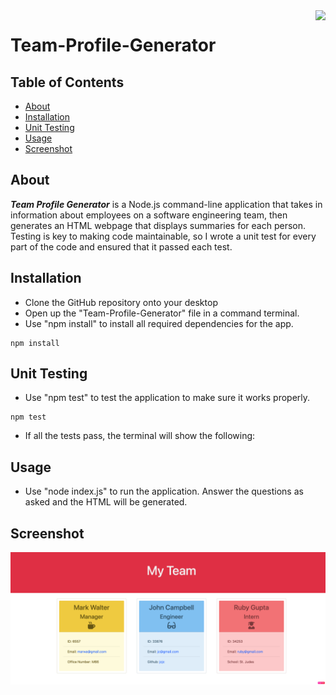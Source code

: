 <img align="right" src="https://img.shields.io/badge/License-MIT-yellow.svg"/>

# Team-Profile-Generator
## Table of Contents
* <a href="#about">About</a>
* <a href="#installation">Installation</a>
* <a href="#unit-testing">Unit Testing</a>
* <a href="#usage">Usage</a>
* <a href="#screenshot">Screenshot</a>


## About 
<i><b>Team Profile Generator</b></i> is a Node.js command-line application that takes in information about employees on a software engineering team, then generates an HTML webpage that displays summaries for each person. Testing is key to making code maintainable, so I wrote a unit test for every part of the code and ensured that it passed each test.





## Installation
* Clone the GitHub repository onto your desktop
* Open up the "Team-Profile-Generator" file in a command terminal.
* Use "npm install" to install all required dependencies for the app.
```
npm install
```

## Unit Testing
* Use "npm test" to test the application to make sure it works properly.
```
npm test
```
* If all the tests pass, the terminal will show the following:


## Usage
* Use "node index.js" to run the application. Answer the questions as asked and the HTML will be generated.




## Screenshot

![Screenshot](./output/assets/images/Screenshot%202023-02-07%20at%2020.24.29.png)